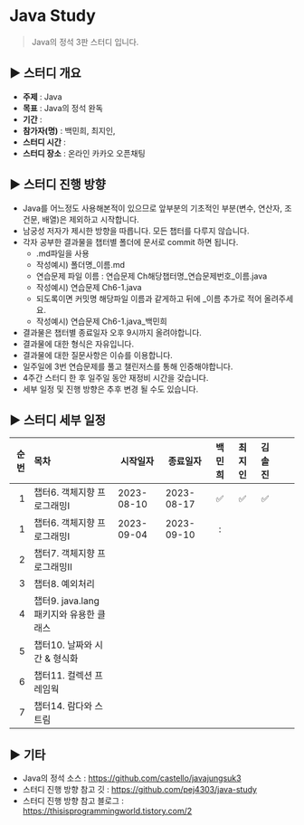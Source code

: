 Java Study
=============
> Java의 정석 3판 스터디 입니다.

## :arrow_forward: 스터디 개요
* **주제** : Java
* **목표** : Java의 정석 완독
* **기간** : 
* **참가자(명)** : 백민희, 최지인, 
* **스터디 시간** : 
* **스터디 장소** : 온라인 카카오 오픈채팅

##  :arrow_forward: 스터디 진행 방향
* Java를 어느정도 사용해본적이 있으므로 앞부분의 기초적인 부분(변수, 연산자, 조건문, 배열)은 제외하고 시작합니다.
* 남궁성 저자가 제시한 방향을 따릅니다. 모든 챕터를 다루지 않습니다.
* 각자 공부한 결과물을 챕터별 폴더에 문서로 commit 하면 됩니다. 
  * .md파일을 사용
  * 작성예시) 폴더명_이름.md
  * 연습문제 파일 이름 : 연습문제 Ch해당챕터명_연습문제번호_이름.java
  * 작성예시) 연습문제 Ch6-1.java
  * 되도록이면 커밋명 해당파일 이름과 같게하고 뒤에 _이름 추가로 적어 올려주세요.
  * 작성예시) 연습문제 Ch6-1.java_백민희 
* 결과물은 챕터별 종료일자 오후 9시까지 올려야합니다.
* 결과물에 대한 형식은 자유입니다.
* 결과물에 대한 질문사항은 이슈를 이용합니다.
* 일주일에 3번 연습문제를 풀고 챌린저스를 통해 인증해야합니다.
* 4주간 스터디 한 후 일주일 동안 재정비 시간을 갖습니다.
* 세부 일정 및 진행 방향은 추후 변경 될 수도 있습니다.

## :arrow_forward: 스터디 세부 일정
| 순번 | 목차              | 시작일자       | 종료일자       |        백민희         | 최지인 | 김솔진 |  |  |  
| ------: | :---------------|------------|------------|:------------------:|:---:|:---:|:---:|:-------:|
| 1 | 챕터6. 객체지향 프로그래밍Ⅰ | 2023-08-10 | 2023-08-17 | :white_check_mark: | :white_check_mark: | :white_check_mark:  |     |  |
| 1 | 챕터6. 객체지향 프로그래밍Ⅰ | 2023-09-04 | 2023-09-10 | : |  |     |     |  |
| 2 | 챕터7. 객체지향 프로그래밍Ⅱ |            |            |                    |     |     |     |  |
| 3 | 챕터8. 예외처리 |            |            |                    |     |     |     |  |
| 4 | 챕터9. java.lang 패키지와 유용한 클래스 |            |            |                    |     |     |     |  |
| 5 | 챕터10. 날짜와 시간 & 형식화 |            |            |                    |     |     |     |  |
| 6 | 챕터11. 컬렉션 프레임웍 |            |            |                    |     |     |     |  |
| 7 | 챕터14. 람다와 스트림 |            |            |                    |     |     |     |  |


## :arrow_forward: 기타
+ Java의 정석 소스 : https://github.com/castello/javajungsuk3
+ 스터디 진행 방향 참고 깃 : https://github.com/pej4303/java-study
+ 스터디 진행 방향 참고 블로그 : https://thisisprogrammingworld.tistory.com/2
